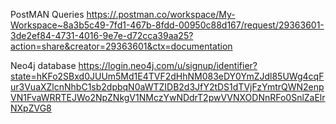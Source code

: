 PostMAN
Queries
[https://.postman.co/workspace/My-Workspace~8a3b5c49-7fd1-467b-8fdd-00950c88d167/request/29363601-3de2ef84-4731-4016-9e7e-d72cca39aa25?action=share&creator=29363601&ctx=documentation](https://.postman.co/workspace/My-Workspace~8a3b5c49-7fd1-467b-8fdd-00950c88d167/request/29363601-2dabf793-b42f-4b44-8e04-ff5d27225d19?action=share&creator=29363601&ctx=documentation)

Neo4j database
https://login.neo4j.com/u/signup/identifier?state=hKFo2SBxd0JUUm5Md1E4TVF2dHhNM083eDY0YmZJdl85UWg4cqFur3VuaXZlcnNhbC1sb2dpbqN0aWTZIDB2d3JfY2tDS1dTVjFzYmtrQWN2enpVN1FvaWRRTEJWo2NpZNkgV1NMczYwNDdrT2pwVVNXODNnRFo0SnlZaElrNXpZVG8

